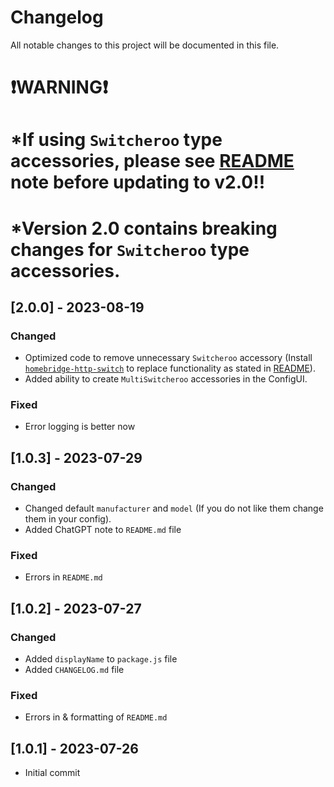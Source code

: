 # Changelog
All notable changes to this project will be documented in this file.

# &#x2757;**WARNING**&#x2757;
# *If using `Switcheroo` type accessories, please see [README](https://github.com/iSteve-O/homebridge-multiswitcheroo/blob/NewVersion/README.md) note before updating to v2.0!!
# *Version 2.0 contains breaking changes for `Switcheroo` type accessories.

## [2.0.0] - 2023-08-19
### Changed
- Optimized code to remove unnecessary `Switcheroo` accessory
    (Install [`homebridge-http-switch`](https://github.com/Supereg/homebridge-http-switch/tree/master) to replace functionality as stated in [README](https://github.com/iSteve-O/homebridge-multiswitcheroo/blob/NewVersion/README.md)).
- Added ability to create `MultiSwitcheroo` accessories in the ConfigUI.

### Fixed
- Error logging is better now


## [1.0.3] - 2023-07-29
### Changed
- Changed default `manufacturer` and `model`
    (If you do not like them change them in your config).
- Added ChatGPT note to `README.md` file

### Fixed
- Errors in `README.md`


## [1.0.2] - 2023-07-27
### Changed
- Added `displayName` to `package.js` file
- Added `CHANGELOG.md` file

### Fixed
- Errors in & formatting of `README.md`


## [1.0.1] - 2023-07-26
- Initial commit
